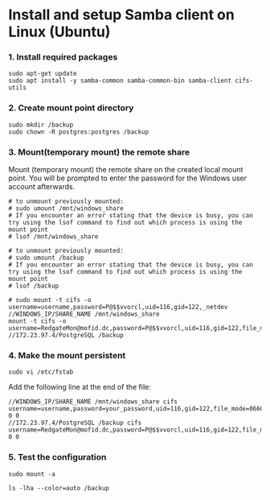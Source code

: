 # Install and setup Samba client on Linux (Ubuntu)


### 1. Install required packages

```shell
sudo apt-get update
sudo apt install -y samba-common samba-common-bin samba-client cifs-utils
```

### 2. Create mount point directory

```shell
sudo mkdir /backup
sudo chown -R postgres:postgres /backup
```

### 3. Mount(temporary mount) the remote share

Mount (temporary mount) the remote share on the created local mount point. You will be prompted to enter the password for the Windows user account afterwards.

```shell
# to unmount previously mounted:
# sudo umount /mnt/windows_share
# If you encounter an error stating that the device is busy, you can try using the lsof command to find out which process is using the mount point
# lsof /mnt/windows_share

# to unmount previously mounted:
# sudo umount /backup
# If you encounter an error stating that the device is busy, you can try using the lsof command to find out which process is using the mount point
# lsof /backup

# sudo mount -t cifs -o username=username,password=P@$$vvorcl,uid=116,gid=122,_netdev //WINDOWS_IP/SHARE_NAME /mnt/windows_share
mount -t cifs -o username=RedgateMon@mofid.dc,password=P@$$vvorcl,uid=116,gid=122,file_mode=0660,dir_mode=0660,_netdev //172.23.97.4/PostgreSQL /backup

```


### 4. Make the mount persistent


```shell
sudo vi /etc/fstab
```

Add the following line at the end of the file:

```shell
//WINDOWS_IP/SHARE_NAME /mnt/windows_share cifs username=username,password=your_password,uid=116,gid=122,file_mode=0660,dir_mode=0660,_netdev 0 0
//172.23.97.4/PostgreSQL /backup cifs username=RedgateMon@mofid.dc,password=P@$$vvorcl,uid=116,gid=122,file_mode=0660,dir_mode=0660,_netdev 0 0
```

### 5. Test the configuration

```shell
sudo mount -a

ls -lha --color=auto /backup
```
